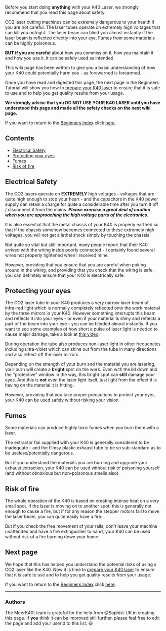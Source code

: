 Before you start doing **anything** with your K40 Laser, we strongly recommend that you read this page about safety.

CO2 laser cutting machines can be extremely dangerous to your health if you are not careful. The laser tubes operate on extremely high voltages that can kill you outright. The laser beam can blind you almost instantly if the laser beam is reflected directly into your eye. Fumes from some materials can be highly poisonous.

**BUT if you are careful** about how you commission it, how you maintain it and how you use it, it can be safely used as intended.

This wiki page has been written to give you a basic understanding of how your K40 could potentially harm you - as forewarned is forearmed.

Once you have read and digested this page, the next page in the Beginners Tutorial will show you how to [prepare your K40 laser](./Beginners:-2.-Preparing-your-K40-laser) to ensure that it is safe to use and to help you get quality results from your usage.

**We strongly advise that you DO NOT USE YOUR K40 LASER until you have understood this page and made all the safety checks on the next wiki page.** 

If you want to return to the [Beginners Index](./Beginners:-0.-Index) click [here](./Beginners:-0.-Index).

## Contents
* [Electrical Safety](#electrical-safety)
* [Protecting your eyes](#protecting-your-eyes)
* [Fumes](#fumes)
* [Risk of fire](#risk-of-fire)

## Electrical Safety
The CO2 lasers operate on **EXTREMELY** high voltages - voltages that are quite high enough to stop your heart - and the capacitors in the K40 power supply can retain a charge for quite a considerable time after you turn it off / disconnect it from the mains. ***Please exercise a great deal of caution when you are approaching the high voltage parts of the electronics.***

It is also essential that the metal chassis of your K40 is properly earthed so that if the chassis somehow becomes connected to these extremely high voltages, you will not get a lethal shock simply by touching the chassis.

Not quite so vital but still important, many people report that their K40 arrived with the wiring inside poorly connected - I certainly found several wires not properly tightened when I received mine.

However, providing that you ensure that you are careful when poking around in the wiring, and providing that you check that the wiring is safe, you can definitely ensure that your K40 is electrically safe.

## Protecting your eyes
The CO2 laser tube in your K40 produces a very narrow laser beam of infra-red light which is normally completely reflected onto the work material by the three mirrors in your K40. However something interrupts this beam and reflects it into your eyes - or even if your material is shiny and reflects a part of the beam into your eye - you can be blinded almost instantly. If you want to see some examples of how short a pulse of laser light is needed to cause major damage, take a look at [this video](https://www.youtube.com/watch?v=-wXApAAh8xA).

During operation the tube also produces non-laser light in other frequencies including ultra-violet which can shine out from the tube in many directions and also reflect off the laser mirrors.

Depending on the strength of your burn and the material you are lasering, your burn will create a **bright** spot on the work. Even with the lid down and the "protective" window in the way, this bright spot can **still** damage your eyes. And this is **not** even the laser light itself, just light from the effect it is having on the material it is hitting. 

However, providing that you take proper precautions to protect your eyes, your K40 can be used safely without risking your vision.

## Fumes
Some materials can produce highly toxic fumes when you burn them with a laser.

The extractor fan supplied with your K40 is generally considered to be inadequate - and the flimsy plastic exhaust tube to be so sub-standard as to be useless/potentially dangerous.

But if you understand the materials you are burning and upgrade your exhaust extraction, your K40 can be used without risk of poisoning yourself (and without obnoxious but non-poisonous smells also).

## Risk of fire
The whole operation of the K40 is based on creating intense heat on a very small spot. If the laser is moving on to another spot, this is generally not enough to cause a fire, but if for any reason the stepper motors fail to move the laser beam, you can quite easily have a fire.

But if you check the free movement of your rails, don't leave your machine unattended and have a fire extinguisher to hand, your K40 can be used without risk of a fire burning down your home.

## Next page
We hope that this has helped you understand the potential risks of using a CO2 laser like the K40. Now it is time to [prepare your K40 laser](./Beginners:-2.-Preparing-your-K40-laser) to ensure that it is safe to use and to help you get quality results from your usage.

If you want to return to the [Beginners Index](./Beginners:-0.-Index) click [here](./Beginners:-0.-Index).

---
### Authors
The MeerK40t team is grateful for the help from @Sophist-UK in creating this page. If **you** think it can be improved still further, please feel free to edit the page and add your userid to this list. 😃